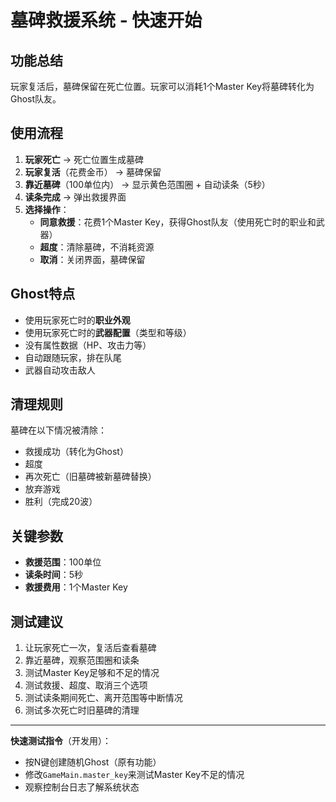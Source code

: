 # 墓碑救援系统 - 快速开始

## 功能总结

玩家复活后，墓碑保留在死亡位置。玩家可以消耗1个Master Key将墓碑转化为Ghost队友。

## 使用流程

1. **玩家死亡** → 死亡位置生成墓碑
2. **玩家复活**（花费金币） → 墓碑保留
3. **靠近墓碑**（100单位内） → 显示黄色范围圈 + 自动读条（5秒）
4. **读条完成** → 弹出救援界面
5. **选择操作**：
   - **同意救援**：花费1个Master Key，获得Ghost队友（使用死亡时的职业和武器）
   - **超度**：清除墓碑，不消耗资源
   - **取消**：关闭界面，墓碑保留

## Ghost特点

- 使用玩家死亡时的**职业外观**
- 使用玩家死亡时的**武器配置**（类型和等级）
- 没有属性数据（HP、攻击力等）
- 自动跟随玩家，排在队尾
- 武器自动攻击敌人

## 清理规则

墓碑在以下情况被清除：
- 救援成功（转化为Ghost）
- 超度
- 再次死亡（旧墓碑被新墓碑替换）
- 放弃游戏
- 胜利（完成20波）

## 关键参数

- **救援范围**：100单位
- **读条时间**：5秒
- **救援费用**：1个Master Key

## 测试建议

1. 让玩家死亡一次，复活后查看墓碑
2. 靠近墓碑，观察范围圈和读条
3. 测试Master Key足够和不足的情况
4. 测试救援、超度、取消三个选项
5. 测试读条期间死亡、离开范围等中断情况
6. 测试多次死亡时旧墓碑的清理

---

**快速测试指令**（开发用）：
- 按N键创建随机Ghost（原有功能）
- 修改`GameMain.master_key`来测试Master Key不足的情况
- 观察控制台日志了解系统状态


